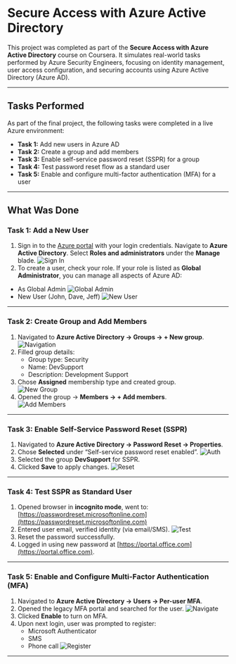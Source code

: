 # Secure Access with Azure Active Directory

This project was completed as part of the **Secure Access with Azure Active Directory** course on Coursera. It simulates real-world tasks performed by Azure Security Engineers, focusing on identity management, user access configuration, and securing accounts using Azure Active Directory (Azure AD).

---

## Tasks Performed

As part of the final project, the following tasks were completed in a live Azure environment:

- **Task 1:** Add new users in Azure AD  
- **Task 2:** Create a group and add members  
- **Task 3:** Enable self-service password reset (SSPR) for a group  
- **Task 4:** Test password reset flow as a standard user  
- **Task 5:** Enable and configure multi-factor authentication (MFA) for a user  

---

## What Was Done

### Task 1: Add a New User

1.	Sign in to the [Azure portal](https://portal.azure.com) with your login credentials. Navigate to **Azure Active Directory**. Select **Roles and administrators** under the **Manage** blade.
![Sign In](images/signin.png)
2.	To create a user, check your role. If your role is listed as **Global Administrator**, you can manage all aspects of Azure AD:
   - As Global Admin
![Global Admin](images/globaladmin.png)
   - New User (John, Dave, Jeff)
![New User](images/createuser.png)
---

### Task 2: Create Group and Add Members

1. Navigated to **Azure Active Directory → Groups → + New group**.
![Navigation](images/groupnav.png)
2. Filled group details:
   - Group type: Security  
   - Name: DevSupport  
   - Description: Development Support
3. Chose **Assigned** membership type and created group.  
![New Group](images/newgroup.png)
4. Opened the group → **Members → + Add members**.  
![Add Members](images/addmembers.png)
---

### Task 3: Enable Self-Service Password Reset (SSPR)

1. Navigated to **Azure Active Directory → Password Reset → Properties**.  
2. Chose **Selected** under “Self-service password reset enabled”.
![Auth](images/authmethods.png)  
3. Selected the group **DevSupport** for SSPR.  
4. Clicked **Save** to apply changes.
![Reset](images/passreset.png)
---

### Task 4: Test SSPR as Standard User

1. Opened browser in **incognito mode**, went to:  
   [https://passwordreset.microsoftonline.com](https://passwordreset.microsoftonline.com)  
2. Entered user email, verified identity (via email/SMS).
![Test](images/testreset.png)
3. Reset the password successfully.  
4. Logged in using new password at [https://portal.office.com](https://portal.office.com).
---

### Task 5: Enable and Configure Multi-Factor Authentication (MFA)

1. Navigated to **Azure Active Directory → Users → Per-user MFA**.  
2. Opened the legacy MFA portal and searched for the user. 
![Navigate](images/Navigate.png) 
3. Clicked **Enable** to turn on MFA.  
4. Upon next login, user was prompted to register:
   - Microsoft Authenticator  
   - SMS  
   - Phone call
![Register](images/Register.png)

---
